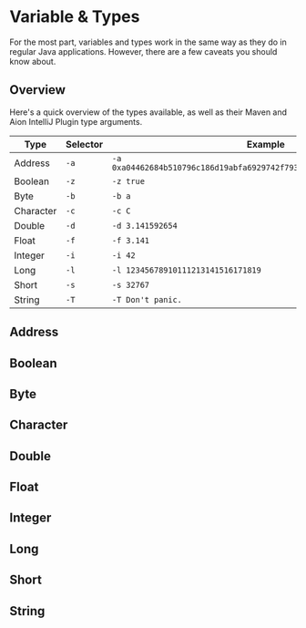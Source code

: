 # Variable & Types

For the most part, variables and types work in the same way as they do in regular Java applications. However, there are a few caveats you should know about.

## Overview

Here's a quick overview of the types available, as well as their Maven and Aion IntelliJ Plugin type arguments.

| Type | Selector | Example |
| ---- | -------- | ------- |
| Address | `-a` | `-a 0xa04462684b510796c186d19abfa6929742f79394583d6efb1243bbb473f21d9f` |
| Boolean | `-z` | `-z true` |
| Byte | `-b` | `-b a` |
| Character | `-c` | `-c C` |
| Double | `-d` | `-d 3.141592654` |
| Float | `-f` | `-f 3.141` |
| Integer | `-i` | `-i 42` |
| Long | `-l` | `-l 12345678910111213141516171819` |
| Short | `-s` | `-s 32767` |
| String | `-T` | `-T Don't panic.` |

## Address

## Boolean

## Byte

## Character

## Double

## Float

## Integer

## Long

## Short

## String